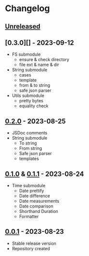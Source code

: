 # Changelog

## [Unreleased][unreleased]

## [0.3.0][] - 2023-09-12

- FS submodule
  - ensure & check directory
  - file ext & name & dir
- String submodule
  - cases
  - template
  - from & to string
  - safe json parser
- Utils submodule
  - pretty bytes
  - equality check

## [0.2.0][] - 2023-08-25

- JSDoc comments
- String submodule
  - To string
  - From string
  - Safe json parser
  - templates

## [0.1.0][] & [0.1.1][] - 2023-08-24

- Time submodule
  - Date prettify
  - Date difference
  - Date measurements
  - Date comparison
  - Shorthand Duration
  - Formatter

## [0.0.1][] - 2023-08-23

- Stable release version
- Repository created

[unreleased]: https://github.com/astrohelm/astropack/compare/v0.2.0...HEAD
[0.2.0]: https://github.com/astrohelm/astropack/compare/v0.1.1...v0.2.0
[0.1.1]: https://github.com/astrohelm/astropack/compare/v0.1.0...v0.1.1
[0.1.0]: https://github.com/astrohelm/astropack/compare/v0.0.1...v0.1.0
[0.0.1]: https://github.com/astrohelm/astropack/releases/tag/v0.0.1
